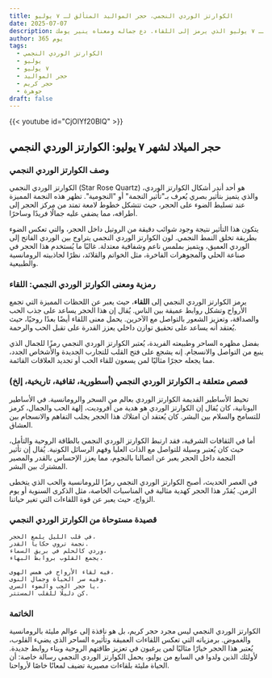 ```yaml
---
title: الكوارتز الوردي النجمي، حجر المواليد المتألق لـ ٧ يوليو
date: 2025-07-07
description: اشعر بأهمية الكوارتز الوردي النجمي، حجر المواليد لـ ٧ يوليو الذي يرمز إلى اللقاء. دع جماله ومعناه ينير يومك.
author: 365 يوم
tags:
  - الكوارتز الوردي النجمي
  - يوليو
  - ٧ يوليو
  - حجر المواليد
  - حجر كريم
  - جوهرة
draft: false
---
```


{{< youtube id="CjOlYf20BlQ" >}}

## حجر الميلاد لشهر ٧ يوليو: الكوارتز الوردي النجمي

### وصف الكوارتز الوردي النجمي

الكوارتز الوردي النجمي (Star Rose Quartz) هو أحد أندر أشكال الكوارتز الوردي، والذي يتميز بتأثير بصري يُعرف بـ"تأثير النجمة" أو "النجومية". تظهر هذه النجمة المميزة عند تسليط الضوء على الحجر، حيث تتشكل خطوط لامعة تمتد من مركز الحجر إلى أطرافه، مما يضفي عليه جمالًا فريدًا وساحرًا.

يتكون هذا التأثير نتيجة وجود شوائب دقيقة من الروتيل داخل الحجر، والتي تعكس الضوء بطريقة تخلق النمط النجمي. لون الكوارتز الوردي النجمي يتراوح بين الوردي الفاتح إلى الوردي العميق، ويتميز بملمس ناعم وشفافية معتدلة. غالبًا ما يُستخدم هذا الحجر في صناعة الحلي والمجوهرات الفاخرة، مثل الخواتم والقلائد، نظرًا لجاذبيته الرومانسية والطبيعية.

### رمزية ومعنى الكوارتز الوردي النجمي: اللقاء

يرمز الكوارتز الوردي النجمي إلى **اللقاء**، حيث يعبر عن اللحظات المميزة التي تجمع الأرواح وتشكل روابط عميقة بين الناس. يُقال إن هذا الحجر يساعد على جذب الحب والصداقة، وتعزيز الشعور بالتواصل مع الآخرين. يحمل معنى اللقاء أيضًا بعدًا روحيًا، حيث يُعتقد أنه يساعد على تحقيق توازن داخلي يعزز القدرة على تقبل الحب والرحمة.

بفضل مظهره الساحر وطبيعته الفريدة، يُعتبر الكوارتز الوردي النجمي رمزًا للجمال الذي ينبع من التواصل والانسجام. إنه يشجع على فتح القلب للتجارب الجديدة والأشخاص الجدد، مما يجعله حجرًا مثاليًا لمن يسعون للقاء الحب أو تجديد العلاقات القائمة.

### قصص متعلقة بـ الكوارتز الوردي النجمي (أسطورية، ثقافية، تاريخية، إلخ)

تحيط الأساطير القديمة الكوارتز الوردي بعالم من السحر والرومانسية. في الأساطير اليونانية، كان يُقال إن الكوارتز الوردي هو هدية من أفروديت، إلهة الحب والجمال، كرمز للتسامح والسلام بين البشر. كان يُعتقد أن امتلاك هذا الحجر يجلب التفاهم والانسجام بين العشاق.

أما في الثقافات الشرقية، فقد ارتبط الكوارتز الوردي النجمي بالطاقة الروحية والتأمل، حيث كان يُعتبر وسيلة للتواصل مع الذات العليا وفهم الرسائل الكونية. يُقال إن تأثير النجمة داخل الحجر يعبر عن اتصالنا بالنجوم، مما يعزز الإحساس بالقدر والمصير المشترك بين البشر.

في العصر الحديث، أصبح الكوارتز الوردي النجمي رمزًا للرومانسية والحب الذي يتخطى الزمن. يُقدّر هذا الحجر كهدية مثالية في المناسبات الخاصة، مثل الذكرى السنوية أو يوم الزواج، حيث يعبر عن قوة اللقاءات التي تغير حياتنا.

### قصيدة مستوحاة من الكوارتز الوردي النجمي

```
في قلب الليل يلمع الحجر،  
نجمة تروي حكايا القدر.  
وردي كالحلم في بريق السماء،  
يجمع القلوب بروابط البهاء.

فيه لقاء الأرواح في همس الهوى،  
وفيه سر الحياة وجمال النوى.  
يا حجر الحب والضوء السري،  
كن دليلًا للقلب المستتر.
```

### الخاتمة

الكوارتز الوردي النجمي ليس مجرد حجر كريم، بل هو نافذة إلى عوالم مليئة بالرومانسية والغموض. برمزياته التي تعكس اللقاءات العميقة وتأثيره الساحر الذي يضيء القلوب، يُعتبر هذا الحجر خيارًا مثاليًا لمن يرغبون في تعزيز طاقتهم الروحية وبناء روابط جديدة. لأولئك الذين ولدوا في السابع من يوليو، يحمل الكوارتز الوردي النجمي رسالة خاصة: أن الحياة مليئة بلقاءات مصيرية تضيف لمعانًا خاصًا لأرواحنا.